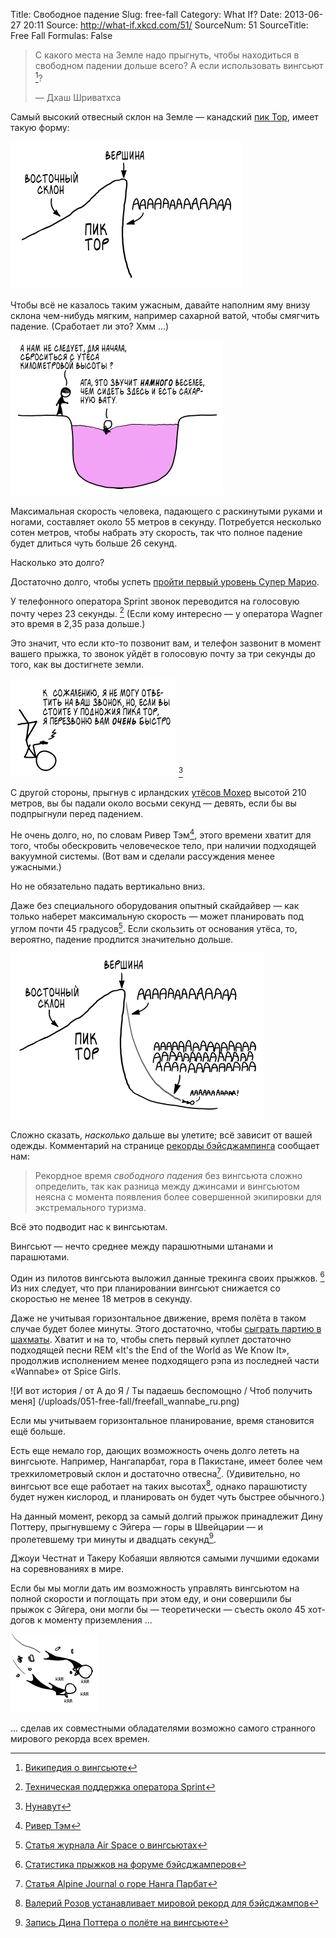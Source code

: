 Title: Свободное падение
Slug: free-fall
Category: What If?
Date: 2013-06-27 20:11
Source: http://what-if.xkcd.com/51/
SourceNum: 51
SourceTitle: Free Fall
Formulas: False

> С какого места на Земле надо прыгнуть, чтобы находиться в свободном падении дольше всего? А если использовать вингсьют [^1]?
>
> — Дхаш Шриватхса

Самый высокий отвесный склон на Земле — канадский [пик Тор](http://en.wikipedia.org/wiki/Mount_Thor), имеет такую форму:

![](/uploads/051-free-fall/freefall_thor_ru.png "AAAAAAAAAAAAAAAAAAAAAAAAAAAAAAAAAAAAAAAAAAAAAAAAAAAAAAAAAAAAAAAAAAAAAAAAAAAAAAAAAAAAAAAAAAAAAAAAAAAAAAAAAAAAAAAAAAAAAAAAAAAAAAAAAAAAAAAAA")

Чтобы всё не казалось таким ужасным, давайте наполним яму внизу склона чем-нибудь мягким, например сахарной ватой, чтобы смягчить падение. (Сработает ли это? Хмм ...)

![](/uploads/051-free-fall/freefall_candy_ru.png "Сработает ли это? Следите за следующими выпусками ...")

Максимальная скорость человека, падающего с раскинутыми руками и ногами, составляет около 55 метров в секунду. Потребуется несколько сотен метров, чтобы набрать эту скорость, так что полное падение будет длиться чуть больше 26 секунд.

Насколько это долго?

Достаточно долго, чтобы успеть [пройти первый уровень Супер Марио](http://www.youtube.com/watch?v=DGQGvAwqpbE).

У телефонного оператора Sprint звонок переводится на голосовую почту через 23 секунды. [^2] (Если кому интересно — у оператора Wagner это время в 2,35 раза дольше.)

Это значит, что если кто-то позвонит вам, и телефон зазвонит в момент вашего прыжка, то звонок уйдёт в голосовую почту за три секунды до того, как вы достигнете земли.

![](/uploads/051-free-fall/freefall_voicemail_ru.png "Удивительно хороший уровень сигнала для заброшенной скалы в Нунавуте.") [^3]

С другой стороны, прыгнув с ирландских [утёсов Мохер](http://www.cliffsofmoher.ie/) высотой 210 метров, вы бы падали около восьми секунд — девять, если бы вы подпрыгнули перед падением.

Не очень долго, но, по словам Ривер Тэм[^4], этого времени хватит для того, чтобы обескровить человеческое тело, при наличии подходящей вакуумной системы. (Вот вам и сделали рассуждения менее ужасными.)

Но не обязательно падать вертикально вниз.

Даже без специального оборудования опытный скайдайвер — как только наберет максимальную скорость — может планировать под углом почти 45 градусов[^5]. Если скользить от основания утёса, то, вероятно, падение продлится значительно дольше.

![](/uploads/051-free-fall/freefall_extended_ru.png "AAAAAAAAAAAAAAAAAAAAAAAAAAAAAAAAAAAAAAAAAA ::вдох:: AAAAAAAAAAAAAAAAAAAAAAAAAAAAAAAAAAAAAAAAAAAAAAAAAAA")

Сложно сказать, _насколько_ дальше вы улетите; всё зависит от вашей одежды. Комментарий на странице [рекорды бэйсджампинга](http://www.blincmagazine.com/forum/wiki/Records) сообщает нам:

> Рекордное время _свободного падения_ без вингсьюта сложно определить, так как разница между джинсами и вингсьютом неясна с момента появления более совершенной экипировки для экстремального туризма.

Всё это подводит нас к вингсьютам.

Вингсьют — нечто среднее между парашютными штанами и парашютами.

Один из пилотов вингсьюта выложил данные трекинга своих прыжков. [^6] Из них следует, что при планировании вингсьют снижается со скоростью не менее 18 метров в секунду.

Даже не учитывая горизонтальное движение, время полёта в таком случае будет более минуты. Этого достаточно, чтобы [сыграть партию в шахматы](http://www.youtube.com/watch?v=Bzrap8Vtyq8). Хватит и на то, чтобы спеть первый куплет достаточно подходящей песни REM «It's the End of the World as We Know It», продолжив исполнением менее подходящего рэпа из последней части «Wannabe» от Spice Girls.

![И вот история / от А до Я / Ты падаешь беспомощно / Чтоб получить меня]
(/uploads/051-free-fall/freefall_wannabe_ru.png)

Если мы учитываем горизонтальное планирование, время становится ещё больше.

Есть еще немало гор, дающих возможность очень долго лететь на вингсьюте. Например, Нангапарбат, гора в Пакистане, имеет более чем трехкилометровый склон и достаточно отвесна[^7]. (Удивительно, но вингсьют все еще работает на таких высотах[^8], однако парашютисту будет нужен кислород, и планировать он будет чуть быстрее обычного.)

На данный момент, рекорд за самый долгий прыжок принадлежит Дину Поттеру, прыгнувшему с Эйгера — горы в Швейцарии — и пролетевшему три минуты и двадцать секунд[^9].

Джоуи Честнат и Такеру Кобаяши являются самыми лучшими едоками на соревнованиях в мире.

Если бы мы могли дать им возможность управлять вингсьютом на полной скорости и поглощать при этом еду, и они совершили бы прыжок с Эйгера, они могли бы — теоретически — съесть около 45 хот-догов к моменту приземления ...

![](/uploads/051-free-fall/freefall_hotdogs_ru.png "Учитывая предстоящее противостояние Кобаяши и Честната, такой потенциал для саботажа мог бы сделать эту ситуацию еще более опасной.")

... сделав их совместными обладателями возможно самого странного мирового рекорда всех времен.

[^1]: [Википедия о вингсьюте](http://ru.wikipedia.org/wiki/Вингсьют)
[^2]: [Техническая поддержка оператора Sprint](http://www1.sprintpcs.com/support/HelpCenter.jsp?FOLDER%3C%3Efolder_id=1531979#4)
[^3]: [Нунавут](http://ru.wikipedia.org/wiki/Нунавут)
[^4]: [Ривер Тэм](http://ru.wikipedia.org/wiki/Светлячок_(телесериал)#.D0.9E.D1.81.D0.BD.D0.BE.D0.B2.D0.BD.D1.8B.D0.B5)
[^5]: [Статья журнала Air Space о вингсьютах](http://www.airspacemag.com/flight-today/Jump-Fly-Land.html)
[^6]: [Статистика прыжков на форуме бэйсджамперов](http://www.dropzone.com/cgi-bin/forum/gforum.cgi?post=577711#577711)
[^7]: [Статья Alpine Journal о горе Нанга Парбат](http://www.alpinejournal.org.uk/Contents/Contents_1984_files/AJ%201984%2021-29%20Herrligkoffer%20NParbat.pdf)
[^8]: [Валерий Розов устанавливает мировой рекорд для бэйсджампов](http://www.worldrecordacademy.com/sports/highest_BASE_jump_Valery_Rozov_breaks_Guinness_world_record_213415.html)
[^9]: [Запись Дина Поттера о полёте на вингсьюте](http://www.tonywingsuits.com/deanpotter.html)
